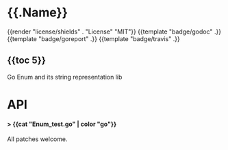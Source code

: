 
# {{.Name}}

{{render "license/shields" . "License" "MIT"}}
{{template "badge/godoc" .}}
{{template "badge/goreport" .}}
{{template "badge/travis" .}}

## {{toc 5}}

Go Enum and its string representation lib

# API

#### > {{cat "Enum_test.go" | color "go"}}

All patches welcome.
